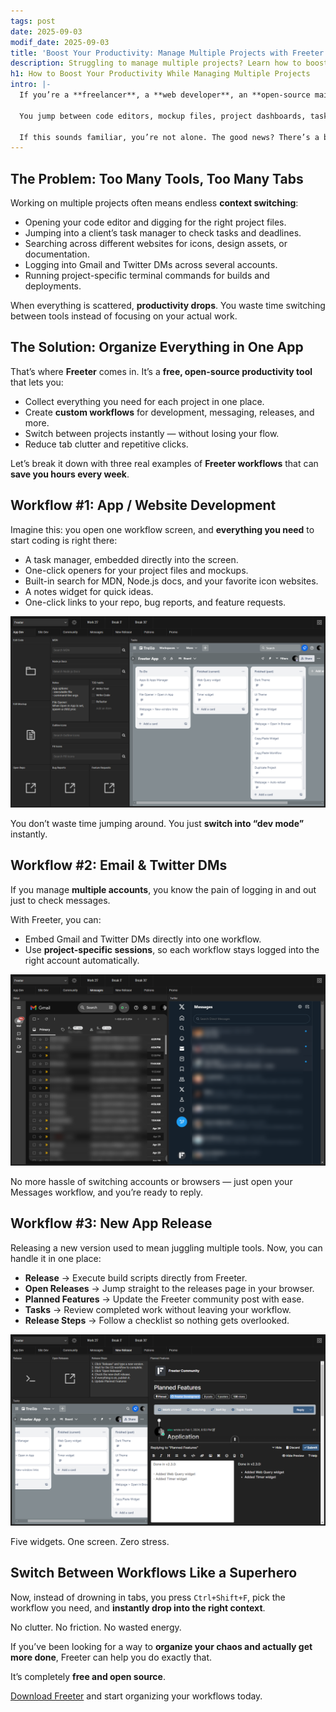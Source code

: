 ```yaml
---
tags: post
date: 2025-09-03
modif_date: 2025-09-03
title: 'Boost Your Productivity: Manage Multiple Projects with Freeter'
description: Struggling to manage multiple projects? Learn how to boost your productivity with Freeter — a free, open-source productivity app for developers & creators.
h1: How to Boost Your Productivity While Managing Multiple Projects
intro: |-
  If you’re a **freelancer**, a **web developer**, an **open-source maintainer**, or someone working on **multiple projects**, you know how challenging it can be to stay productive. Your brain wants to focus, but your tools keep dragging you everywhere.

  You jump between code editors, mockup files, project dashboards, task managers, terminals, docs, emails, Twitter DMs… and after a while, it feels like **you’re working more on switching tasks than on actually doing them**.

  If this sounds familiar, you’re not alone. The good news? There’s a better way to **organize your workflows** and **boost your productivity** — with **Freeter**, a free and **open-source productivity app** designed to help you **manage multiple projects in one place**.
---
```


## The Problem: Too Many Tools, Too Many Tabs

Working on multiple projects often means endless **context switching**:

- Opening your code editor and digging for the right project files.
- Jumping into a client’s task manager to check tasks and deadlines.
- Searching across different websites for icons, design assets, or documentation.
- Logging into Gmail and Twitter DMs across several accounts.
- Running project-specific terminal commands for builds and deployments.

When everything is scattered, **productivity drops**. You waste time switching between tools instead of focusing on your actual work.

## The Solution: Organize Everything in One App

That’s where **Freeter** comes in. It’s a **free, open-source productivity tool** that lets you:

- Collect everything you need for each project in one place.
- Create **custom workflows** for development, messaging, releases, and more.
- Switch between projects instantly — without losing your flow.
- Reduce tab clutter and repetitive clicks.

Let’s break it down with three real examples of **Freeter workflows** that can **save you hours every week**.

## Workflow #1: App / Website Development

Imagine this: you open one workflow screen, and **everything you need** to start coding is right there:

- A task manager, embedded directly into the screen.
- One-click openers for your project files and mockups.
- Built-in search for MDN, Node.js docs, and your favorite icon websites.
- A notes widget for quick ideas.
- One-click links to your repo, bug reports, and feature requests.

![App / Website Development Workflow](app-development.png "App / Website Development Workflow")

You don’t waste time jumping around. You just **switch into “dev mode”** instantly.

## Workflow #2: Email & Twitter DMs

If you manage **multiple accounts**, you know the pain of logging in and out just to check messages.

With Freeter, you can:

- Embed Gmail and Twitter DMs directly into one workflow.
- Use **project-specific sessions**, so each workflow stays logged into the right account automatically.

![Messages Workflow](messages.png "Messages Workflow")

No more hassle of switching accounts or browsers — just open your Messages workflow, and you’re ready to reply.

## Workflow #3: New App Release

Releasing a new version used to mean juggling multiple tools. Now, you can handle it in one place:

- **Release** → Execute build scripts directly from Freeter.
- **Open Releases** → Jump straight to the releases page in your browser.
- **Planned Features** → Update the Freeter community post with ease.
- **Tasks** → Review completed work without leaving your workflow.
- **Release Steps** → Follow a checklist so nothing gets overlooked.

![New App Release Workflow](new-release.png "New App Release Workflow")

Five widgets. One screen. Zero stress.

## Switch Between Workflows Like a Superhero

Now, instead of drowning in tabs, you press `Ctrl+Shift+F`, pick the workflow you need, and **instantly drop into the right context**.

No clutter. No friction. No wasted energy.

If you’ve been looking for a way to **organize your chaos and actually get more done**, Freeter can help you do exactly that.

It’s completely **free and open source**.

[Download Freeter](/download) and start organizing your workflows today.
